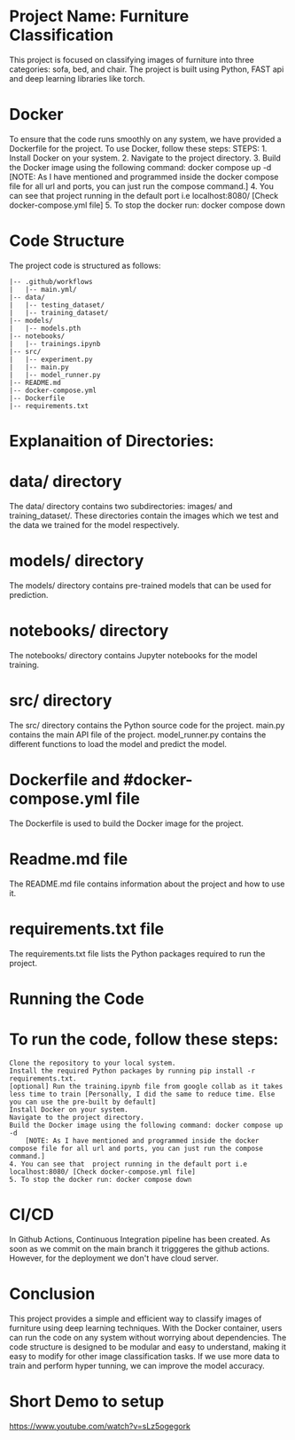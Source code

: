 
# Project Name: Furniture Classification
This project is focused on classifying images of furniture into three categories: sofa, bed, and chair. The project is built using Python, FAST api and deep learning libraries like torch.

# Docker
To ensure that the code runs smoothly on any system, we have provided a Dockerfile for the project. To use Docker, follow these steps:
    STEPS:
    1. Install Docker on your system.
    2. Navigate to the project directory.
    3. Build the Docker image using the following command: docker compose up -d
    [NOTE: As I have mentioned and programmed inside the docker compose file for all url and ports, you can just run the compose command.]
    4. You can see that  project running in the default port i.e localhost:8080/ [Check docker-compose.yml file]
    5. To stop the docker run: docker compose down

# Code Structure
The project code is structured as follows:

```
|-- .github/workflows
|   |-- main.yml/
|-- data/
|   |-- testing_dataset/
|   |-- training_dataset/
|-- models/
|   |-- models.pth
|-- notebooks/
|   |-- trainings.ipynb
|-- src/
|   |-- experiment.py
|   |-- main.py
|   |-- model_runner.py
|-- README.md
|-- docker-compose.yml
|-- Dockerfile
|-- requirements.txt
```
# Explanaition of Directories:
# data/ directory
The data/ directory contains two subdirectories: images/ and training_dataset/. These directories contain the images which we test and the data we trained for the model respectively.

# models/ directory
The models/ directory contains pre-trained models that can be used for prediction.

# notebooks/ directory
The notebooks/ directory contains Jupyter notebooks for the model training.

# src/ directory
The src/ directory contains the Python source code for the project. main.py contains the main API file of the project. model_runner.py contains the different functions to load the model and predict the model. 

# Dockerfile and #docker-compose.yml file
The Dockerfile is used to build the Docker image for the project.

# Readme.md file
The README.md file contains information about the project and how to use it.

# requirements.txt file
The requirements.txt file lists the Python packages required to run the project.

# Running the Code
# To run the code, follow these steps:
    Clone the repository to your local system.
    Install the required Python packages by running pip install -r requirements.txt.
    [optional] Run the training.ipynb file from google collab as it takes less time to train [Personally, I did the same to reduce time. Else you can use the pre-built by default]
    Install Docker on your system.
    Navigate to the project directory.
    Build the Docker image using the following command: docker compose up -d
        [NOTE: As I have mentioned and programmed inside the docker compose file for all url and ports, you can just run the compose command.]
    4. You can see that  project running in the default port i.e localhost:8080/ [Check docker-compose.yml file]
    5. To stop the docker run: docker compose down

# CI/CD
In Github Actions, Continuous Integration pipeline has been created. As soon as we commit on the main branch it trigggeres the github actions. However, for the deployment we don't have cloud server.

# Conclusion
This project provides a simple and efficient way to classify images of furniture using deep learning techniques. With the Docker container, users can run the code on any system without worrying about dependencies. The code structure is designed to be modular and easy to understand, making it easy to modify for other image classification tasks.
If we use more data to train and perform hyper tunning, we can improve the model accuracy. 

# Short Demo to setup
https://www.youtube.com/watch?v=sLz5ogegork
